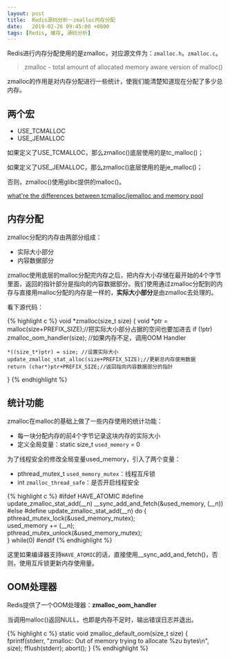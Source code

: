 ```yaml
---
layout: post
title:  Redis源码分析－zmalloc内存分配
date:   2019-02-26 09:45:00 +0800
tags: [Redis, 缓存, 源码分析]
---
```


Redis进行内存分配使用的是zmalloc，对应源文件为：`zmalloc.h`，`zmalloc.c`。

> zmalloc - total amount of allocated memory aware version of malloc()

zmalloc的作用是对内存分配进行一些统计，使我们能清楚知道现在分配了多少总内存。

<!-- more -->

## 两个宏

- USE_TCMALLOC
- USE_JEMALLOC

如果定义了USE_TCMALLOC，那么zmalloc()底层使用的是tc_malloc()；

如果定义了USE_JEMALLOC，那么zmalloc()底层使用的是je_malloc()；

否则，zmalloc()使用glibc提供的malloc()。

[what're the differences between tcmalloc/jemalloc and memory pool](https://stackoverflow.com/questions/9866145/whatre-the-differences-between-tcmalloc-jemalloc-and-memory-pool)

## 内存分配

zmalloc分配的内存由两部分组成：
- 实际大小部分
- 内容数据部分

zmalloc使用底层的malloc分配完内存之后，把内存大小存储在最开始的4个字节里面，返回的指针部分是指向的内容数据部分。我们使用通过zmalloc分配到的内存与直接用malloc分配的内存是一样的，**实际大小部分**是由zmalloc去处理的。

看下源代码：

{% highlight c %}
void *zmalloc(size_t size) {
    void *ptr = malloc(size+PREFIX_SIZE);//把实际大小部分占据的空间也要加进去
    if (!ptr) zmalloc_oom_handler(size); //如果内存不足，调用OOM Handler
    
    *((size_t*)ptr) = size; //设置实际大小
    update_zmalloc_stat_alloc(size+PREFIX_SIZE);//更新总内存使用数据
    return (char*)ptr+PREFIX_SIZE;//返回指向内容数据部分的指针
}
{% endhighlight %}

## 统计功能

zmalloc在malloc的基础上做了一些内存使用的统计功能：
* 每一块分配内存的前4个字节记录这块内存的实际大小
* 定义全局变量：static size_t `used_memory` = 0

为了线程安全的修改全局变量used_memory，引入了两个变量：
* pthread_mutex_t `used_memory_mutex`：线程互斥锁
* int `zmalloc_thread_safe`：是否开启线程安全

{% highlight c %}
#ifdef HAVE_ATOMIC
#define update_zmalloc_stat_add(__n) __sync_add_and_fetch(&used_memory, (__n))
#else
#define update_zmalloc_stat_add(__n) do { \
    pthread_mutex_lock(&used_memory_mutex); \
    used_memory += (__n); \
    pthread_mutex_unlock(&used_memory_mutex); \
} while(0)
#endif
{% endhighlight %}

这里如果编译器支持`HAVE_ATOMIC`的话，直接使用__sync_add_and_fetch()，否则，使用互斥锁更新内存使用量。

## OOM处理器

Redis提供了一个OOM处理器：**zmalloc_oom_handler**

当调用malloc()返回NULL，也即是内存不足时，输出错误日志并退出。

{% highlight c %}
static void zmalloc_default_oom(size_t size) {
    fprintf(stderr, "zmalloc: Out of memory trying to allocate %zu bytes\n", size);
    fflush(stderr);
    abort();
}
{% endhighlight %}